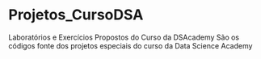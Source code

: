 # Projetos_CursoDSA
Laboratórios e Exercícios Propostos do Curso da DSAcademy
São os códigos fonte dos projetos especiais do curso da Data Science Academy
